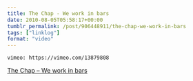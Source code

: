 ```yaml
---
title: The Chap - We work in bars
date: 2010-08-05T05:58:17+00:00
tumblr_permalink: /post/906448911/the-chap-we-work-in-bars
tags: ["linklog"]
format: "video"
---
```


`vimeo: https://vimeo.com/13879808`

[The Chap &#8211; We work in bars][1]

[1]: https://vimeo.com/13879808
